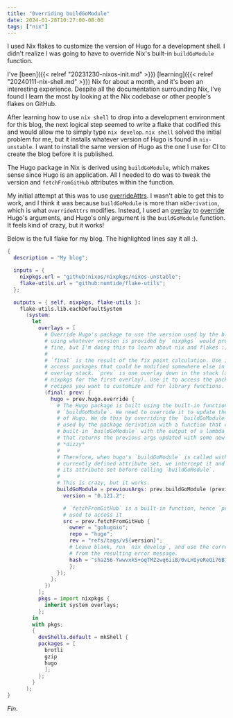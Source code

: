 ```yaml
---
title: "Overriding buildGoModule"
date: 2024-01-28T10:27:00-08:00
tags: ["nix"]
---
```


I used Nix flakes to customize the version of Hugo for a development shell.
I didn't realize I was going to have to override Nix's built-in `buildGoModule` function.

<!--more-->

I've [been]({{< relref "20231230-nixos-init.md" >}}) [learning]({{< relref "20240111-nix-shell.md" >}}) Nix for about a month,
and it's been an interesting experience.
Despite all the documentation surrounding Nix,
I've found I learn the most by looking at the Nix codebase or other people's flakes on GitHub.

After learning how to use `nix shell` to drop into a development environment for this blog,
the next logical step seemed to write a flake that codified this and would allow me to simply type `nix develop`.
`nix shell` solved the initial problem for me, but it installs whatever version of Hugo is found in `nix-unstable`.
I want to install the same version of Hugo as the one I use for CI to create the blog before it is published.

The Hugo package in Nix is derived using `buildGoModule`, which makes sense since Hugo is an application.
All I needed to do was to tweak the version and `fetchFromGitHub` attributes within the function.

My initial attempt at this was to use
[overrideAttrs](https://ryantm.github.io/nixpkgs/using/overrides/#sec-pkg-overrideAttrs).
I wasn't able to get this to work,
and I think it was because `buildGoModule` is more than `mkDerivation`,
which is what `overrideAttrs` modifies.
Instead, I used an
[overlay](https://nixos-and-flakes.thiscute.world/nixpkgs/overlays)
to
[override](https://ryantm.github.io/nixpkgs/using/overrides/#sec-pkg-override)
Hugo's arguments,
and Hugo's only argument is the `buildGoModule` function.
It feels kind of crazy, but it works!

Below is the full flake for my blog.
The highlighted lines say it all :).

```nix {linenos=table,hl_lines=["13-54"]}
{
  description = "My blog";

  inputs = {
    nixpkgs.url = "github:nixos/nixpkgs/nixos-unstable";
    flake-utils.url = "github:numtide/flake-utils";
  };

  outputs = { self, nixpkgs, flake-utils }:
    flake-utils.lib.eachDefaultSystem
      (system:
        let
          overlays = [
            # Override Hugo's package to use the version used by the blog. Note:
            # using whatever version is provided by `nixpkgs` would probably be
            # fine, but I'm doing this to learn about nix and flakes :).
            #
            # `final` is the result of the fix point calculation. Use it to
            # access packages that could be modified somewhere else in the
            # overlay stack. `prev` is one overlay down in the stack (and base
            # nixpkgs for the first overlay). Use it to access the package
            # recipes you want to customize and for library functions. 
            (final: prev: {
              hugo = prev.hugo.override {
                # The Hugo package is built using the built-in function
                # `buildGoModule`. We need to override it to update the version
                # of Hugo. We do this by overriding the `buildGoModule` function
                # used by the package derivation with a function that calls the
                # built-in `buildGoModule` with the output of a lambda function
                # that returns the previous args updated with some new values.
                # *dizzy*
                #
                # Therefore, when hugo's `buildGoModule` is called with its
                # currently defined attribute set, we intercept it and update
                # its attribute set before calling `buildGoModule`.
                #
                # This is crazy, but it works.
                buildGoModule = previousArgs: prev.buildGoModule (previousArgs // rec {
                  version = "0.121.2";

                  # `fetchFromGitHub` is a built-in function, hence `prev` is
                  # used to access it
                  src = prev.fetchFromGitHub {
                    owner = "gohugoio";
                    repo = "hugo";
                    rev = "refs/tags/v${version}";
                    # Leave blank, run `nix develop`, and use the correct hash
                    # from the resulting error message.
                    hash = "sha256-YwwvxkS+oqTMZzwq6iiB/0vLHIyeReQi76B7fCgqtcY=";
                    };
                });
              };
            })
          ];
          pkgs = import nixpkgs {
            inherit system overlays;
          };
        in
        with pkgs;
        {
          devShells.default = mkShell {
          packages = [
            brotli
            gzip
            hugo
            ];
          };
        }
      );
}
```

_Fin_.
